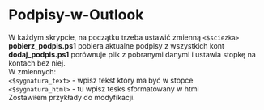 # Podpisy-w-Outlook

W każdym skrypcie, na początku trzeba ustawić zmienną `<$sciezka>`  
**pobierz_podpis.ps1** pobiera aktualne podpisy z wszystkich kont  
**dodaj_podpis.ps1** porównuje plik z pobranymi danymi i ustawia stopkę na kontach bez niej.  
W zmiennych:  
`<$sygnatura_text>` - wpisz tekst który ma być w stopce  
`<$sygnatura_html>` - tu wpisz tesks sformatowany w html  
Zostawiłem przykłady do modyfikacji.
